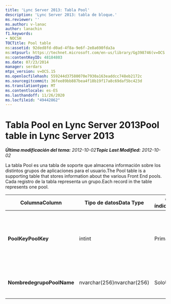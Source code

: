 ```yaml
---
title: 'Lync Server 2013: Tabla Pool'
description: 'Lync Server 2013: tabla de bloque.'
ms.reviewer: ''
ms.author: v-lanac
author: lanachin
f1.keywords:
- NOCSH
TOCTitle: Pool table
ms:assetid: 92ded8fd-d0ad-4f8a-9e6f-2e8a690fda3a
ms:mtpsurl: https://technet.microsoft.com/en-us/library/Gg398746(v=OCS.15)
ms:contentKeyID: 48184803
ms.date: 07/23/2014
manager: serdars
mtps_version: v=OCS.15
ms.openlocfilehash: 559244d37580070e7930a163eaddcc748eb2172c
ms.sourcegitcommit: 36fee89bb887bea4f18b19f17a8c69daf5bc423d
ms.translationtype: MT
ms.contentlocale: es-ES
ms.lasthandoff: 11/26/2020
ms.locfileid: "49442862"
---
```

# <a name="pool-table-in-lync-server-2013"></a><span data-ttu-id="8a277-103">Tabla Pool en Lync Server 2013</span><span class="sxs-lookup"><span data-stu-id="8a277-103">Pool table in Lync Server 2013</span></span>

<div data-xmlns="http://www.w3.org/1999/xhtml">

<div class="topic" data-xmlns="http://www.w3.org/1999/xhtml" data-msxsl="urn:schemas-microsoft-com:xslt" data-cs="https://msdn.microsoft.com/">

<div data-asp="https://msdn2.microsoft.com/asp">



</div>

<div id="mainSection">

<div id="mainBody"><span data-ttu-id="8a277-104">

<span> </span></span><span class="sxs-lookup"><span data-stu-id="8a277-104">

<span> </span></span></span>

<span data-ttu-id="8a277-105">_**Última modificación del tema:** 2012-10-02_</span><span class="sxs-lookup"><span data-stu-id="8a277-105">_**Topic Last Modified:** 2012-10-02_</span></span>

<span data-ttu-id="8a277-106">La tabla Pool es una tabla de soporte que almacena información sobre los distintos grupos de aplicaciones para el usuario.</span><span class="sxs-lookup"><span data-stu-id="8a277-106">The Pool table is a supporting table that stores information about the various Front End pools.</span></span> <span data-ttu-id="8a277-107">Cada registro de la tabla representa un grupo.</span><span class="sxs-lookup"><span data-stu-id="8a277-107">Each record in the table represents one pool.</span></span>


<table>
<colgroup>
<col style="width: 25%" />
<col style="width: 25%" />
<col style="width: 25%" />
<col style="width: 25%" />
</colgroup>
<thead>
<tr class="header">
<th><span data-ttu-id="8a277-108"><strong>Columna</strong></span><span class="sxs-lookup"><span data-stu-id="8a277-108"><strong>Column</strong></span></span></th>
<th><span data-ttu-id="8a277-109"><strong>Tipo de datos</strong></span><span class="sxs-lookup"><span data-stu-id="8a277-109"><strong>Data Type</strong></span></span></th>
<th><span data-ttu-id="8a277-110"><strong>Clave o índice</strong></span><span class="sxs-lookup"><span data-stu-id="8a277-110"><strong>Key/Index</strong></span></span></th>
<th><span data-ttu-id="8a277-111"><strong>Detalles</strong></span><span class="sxs-lookup"><span data-stu-id="8a277-111"><strong>Details</strong></span></span></th>
</tr>
</thead>
<tbody>
<tr class="odd">
<td><p><span data-ttu-id="8a277-112"><strong>PoolKey</strong></span><span class="sxs-lookup"><span data-stu-id="8a277-112"><strong>PoolKey</strong></span></span></p></td>
<td><p><span data-ttu-id="8a277-113">int</span><span class="sxs-lookup"><span data-stu-id="8a277-113">int</span></span></p></td>
<td><p><span data-ttu-id="8a277-114">Primary</span><span class="sxs-lookup"><span data-stu-id="8a277-114">Primary</span></span></p></td>
<td><p><span data-ttu-id="8a277-115">Número único que identifica este grupo.</span><span class="sxs-lookup"><span data-stu-id="8a277-115">Unique number identifying this pool.</span></span></p></td>
</tr>
<tr class="even">
<td><p><span data-ttu-id="8a277-116"><strong>Nombredegrupo</strong></span><span class="sxs-lookup"><span data-stu-id="8a277-116"><strong>PoolName</strong></span></span></p></td>
<td><p><span data-ttu-id="8a277-117">nvarchar(256)</span><span class="sxs-lookup"><span data-stu-id="8a277-117">nvarchar(256)</span></span></p></td>
<td><p><span data-ttu-id="8a277-118">Solo</span><span class="sxs-lookup"><span data-stu-id="8a277-118">Unique</span></span> </p></td>
<td><p><span data-ttu-id="8a277-119">FQDN del grupo.</span><span class="sxs-lookup"><span data-stu-id="8a277-119">Pool FQDN.</span></span></p></td>
</tr>
</tbody>
</table><span data-ttu-id="8a277-120">


</div>

<span> </span>

</div>

</div>

</span><span class="sxs-lookup"><span data-stu-id="8a277-120">


</div>

<span> </span>

</div>

</div>

</span></span></div>

